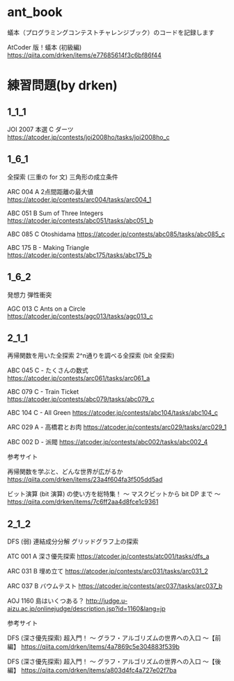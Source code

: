 # ant_book

蟻本（プログラミングコンテストチャレンジブック）のコードを記録します
 

AtCoder 版！蟻本 (初級編)
https://qiita.com/drken/items/e77685614f3c6bf86f44



# 練習問題(by drken)

## 1_1_1

JOI 2007 本選 C ダーツ
https://atcoder.jp/contests/joi2008ho/tasks/joi2008ho_c

## 1_6_1

全探索 (三重の for 文)
三角形の成立条件

ARC 004 A 2点間距離の最大値
https://atcoder.jp/contests/arc004/tasks/arc004_1

ABC 051 B Sum of Three Integers
https://atcoder.jp/contests/abc051/tasks/abc051_b

ABC 085 C Otoshidama
https://atcoder.jp/contests/abc085/tasks/abc085_c

ABC 175 B - Making Triangle
https://atcoder.jp/contests/abc175/tasks/abc175_b

## 1_6_2

発想力
弾性衝突

AGC 013 C Ants on a Circle
https://atcoder.jp/contests/agc013/tasks/agc013_c

## 2_1_1

再帰関数を用いた全探索
2^n通りを調べる全探索 (bit 全探索)

ABC 045 C - たくさんの数式
https://atcoder.jp/contests/arc061/tasks/arc061_a

ABC 079 C - Train Ticket
https://atcoder.jp/contests/abc079/tasks/abc079_c

ABC 104 C - All Green
https://atcoder.jp/contests/abc104/tasks/abc104_c

ARC 029 A - 高橋君とお肉
https://atcoder.jp/contests/arc029/tasks/arc029_1

ABC 002 D - 派閥
https://atcoder.jp/contests/abc002/tasks/abc002_4

参考サイト

再帰関数を学ぶと、どんな世界が広がるか
https://qiita.com/drken/items/23a4f604fa3f505dd5ad

ビット演算 (bit 演算) の使い方を総特集！ 〜 マスクビットから bit DP まで 〜
https://qiita.com/drken/items/7c6ff2aa4d8fce1c9361

## 2_1_2

DFS
(弱) 連結成分分解
グリッドグラフ上の探索

ATC 001 A 深さ優先探索
https://atcoder.jp/contests/atc001/tasks/dfs_a

ARC 031 B 埋め立て
https://atcoder.jp/contests/arc031/tasks/arc031_2

ARC 037 B バウムテスト
https://atcoder.jp/contests/arc037/tasks/arc037_b

AOJ 1160 島はいくつある？
http://judge.u-aizu.ac.jp/onlinejudge/description.jsp?id=1160&lang=jp

参考サイト

DFS (深さ優先探索) 超入門！ 〜 グラフ・アルゴリズムの世界への入口 〜【前編】
https://qiita.com/drken/items/4a7869c5e304883f539b

DFS (深さ優先探索) 超入門！ 〜 グラフ・アルゴリズムの世界への入口 〜【後編】
https://qiita.com/drken/items/a803d4fc4a727e02f7ba

